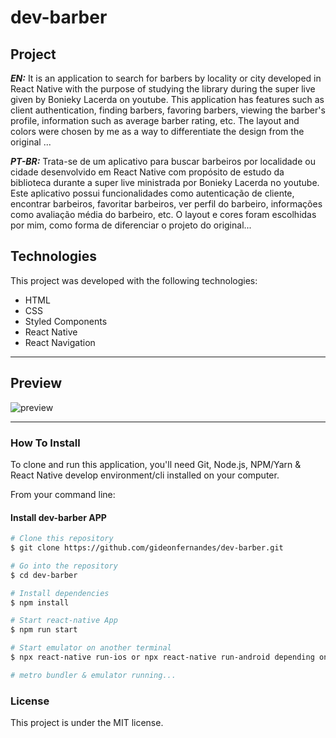 # dev-barber

## Project

***EN:*** It is an application to search for barbers by locality or city developed in React Native with the purpose of studying the library during the super live given by Bonieky Lacerda on youtube. This application has features such as client authentication, finding barbers, favoring barbers, viewing the barber's profile, information such as average barber rating, etc. The layout and colors were chosen by me as a way to differentiate the design from the original ...

***PT-BR:***  Trata-se de um aplicativo para buscar barbeiros por localidade ou cidade desenvolvido em React Native com propósito de estudo da biblioteca durante a super live ministrada por Bonieky Lacerda no youtube. Este aplicativo possui funcionalidades como autenticação de cliente, encontrar barbeiros, favoritar barbeiros, ver perfil do barbeiro, informações como avaliação média do barbeiro, etc. O layout e cores foram escolhidas por mim, como forma de diferenciar o projeto do original...

## Technologies

This project was developed with the following technologies:

- HTML
- CSS
- Styled Components
- React Native
- React Navigation
***

## Preview
![preview](preview.gif)
***

### How To Install

To clone and run this application, you'll need Git, Node.js, NPM/Yarn & React Native develop environment/cli installed on your computer.

From your command line:

#### Install dev-barber APP 

```bash
# Clone this repository
$ git clone https://github.com/gideonfernandes/dev-barber.git

# Go into the repository
$ cd dev-barber

# Install dependencies
$ npm install

# Start react-native App
$ npm run start

# Start emulator on another terminal
$ npx react-native run-ios or npx react-native run-android depending on the OS.

# metro bundler & emulator running...
```
### License

This project is under the MIT license.
